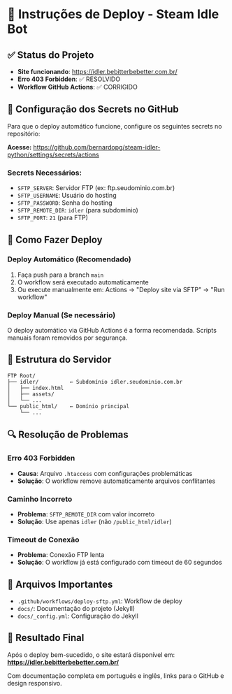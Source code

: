 # 🚀 Instruções de Deploy - Steam Idle Bot

## ✅ Status do Projeto
- **Site funcionando**: https://idler.bebitterbebetter.com.br/
- **Erro 403 Forbidden**: ✅ RESOLVIDO
- **Workflow GitHub Actions**: ✅ CORRIGIDO

## 🔧 Configuração dos Secrets no GitHub

Para que o deploy automático funcione, configure os seguintes secrets no repositório:

**Acesse:** https://github.com/bernardopg/steam-idler-python/settings/secrets/actions

### Secrets Necessários:
- `SFTP_SERVER`: Servidor FTP (ex: ftp.seudominio.com.br)
- `SFTP_USERNAME`: Usuário do hosting
- `SFTP_PASSWORD`: Senha do hosting
- `SFTP_REMOTE_DIR`: `idler` (para subdomínio)
- `SFTP_PORT`: `21` (para FTP)

## 🎯 Como Fazer Deploy

### Deploy Automático (Recomendado)
1. Faça push para a branch `main`
2. O workflow será executado automaticamente
3. Ou execute manualmente em: Actions → "Deploy site via SFTP" → "Run workflow"

### Deploy Manual (Se necessário)
O deploy automático via GitHub Actions é a forma recomendada. Scripts manuais foram removidos por segurança.

## 📁 Estrutura do Servidor
```
FTP Root/
├── idler/          ← Subdomínio idler.seudominio.com.br
│   ├── index.html
│   ├── assets/
│   └── ...
└── public_html/    ← Domínio principal
    └── ...
```

## 🔍 Resolução de Problemas

### Erro 403 Forbidden
- **Causa**: Arquivo `.htaccess` com configurações problemáticas
- **Solução**: O workflow remove automaticamente arquivos conflitantes

### Caminho Incorreto
- **Problema**: `SFTP_REMOTE_DIR` com valor incorreto
- **Solução**: Use apenas `idler` (não `/public_html/idler`)

### Timeout de Conexão
- **Problema**: Conexão FTP lenta
- **Solução**: O workflow já está configurado com timeout de 60 segundos

## 📝 Arquivos Importantes
- `.github/workflows/deploy-sftp.yml`: Workflow de deploy
- `docs/`: Documentação do projeto (Jekyll)
- `docs/_config.yml`: Configuração do Jekyll

## 🎉 Resultado Final
Após o deploy bem-sucedido, o site estará disponível em:
**https://idler.bebitterbebetter.com.br/**

Com documentação completa em português e inglês, links para o GitHub e design responsivo.
